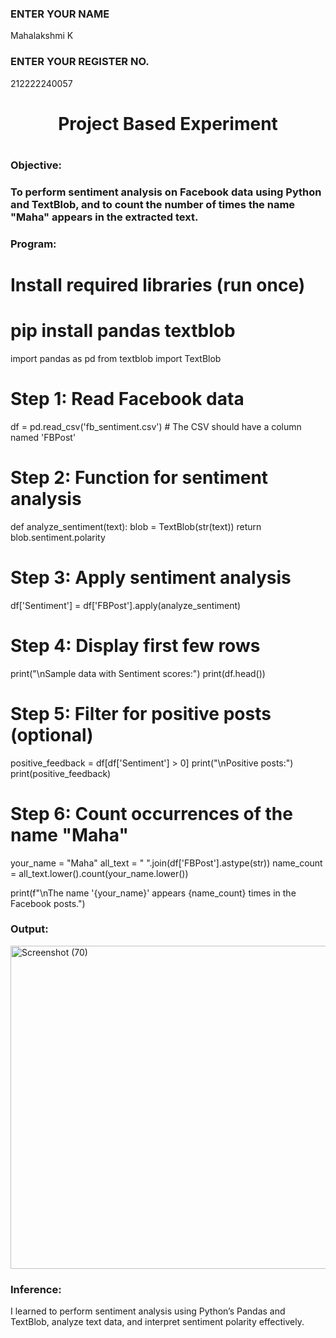 <H3>ENTER YOUR NAME</H3> Mahalakshmi K
<H3>ENTER YOUR REGISTER NO.</H3> 212222240057

<H1 Align="center">Project Based Experiment<H1>
<H3>Objective:<H3>
To perform sentiment analysis on Facebook data using Python and TextBlob, and to count the number of times the name "Maha" appears in the extracted text.
  
<H3>Program:</H3>

# Install required libraries (run once)
# pip install pandas textblob

import pandas as pd
from textblob import TextBlob

# Step 1: Read Facebook data
df = pd.read_csv('fb_sentiment.csv')  # The CSV should have a column named 'FBPost'

# Step 2: Function for sentiment analysis
def analyze_sentiment(text):
    blob = TextBlob(str(text))
    return blob.sentiment.polarity

# Step 3: Apply sentiment analysis
df['Sentiment'] = df['FBPost'].apply(analyze_sentiment)

# Step 4: Display first few rows
print("\nSample data with Sentiment scores:")
print(df.head())

# Step 5: Filter for positive posts (optional)
positive_feedback = df[df['Sentiment'] > 0]
print("\nPositive posts:")
print(positive_feedback)

# Step 6: Count occurrences of the name "Maha"
your_name = "Maha"
all_text = " ".join(df['FBPost'].astype(str))
name_count = all_text.lower().count(your_name.lower())

print(f"\nThe name '{your_name}' appears {name_count} times in the Facebook posts.")


<H3>Output:</H3>

<img width="790" height="517" alt="Screenshot (70)" src="https://github.com/user-attachments/assets/fd568478-2e47-41c6-bc86-1f480639bff7" />

<H3>Inference:</H3>

I learned to perform sentiment analysis using Python’s Pandas and TextBlob, analyze text data, and interpret sentiment polarity effectively.

